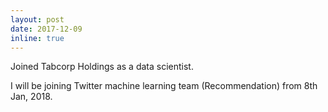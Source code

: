 ```yaml
---
layout: post
date: 2017-12-09
inline: true
---
```

Joined Tabcorp Holdings as a data scientist.

I will be joining Twitter machine learning team (Recommendation) from 8th Jan, 2018.
